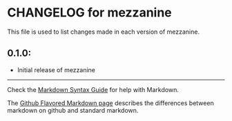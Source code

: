 # CHANGELOG for mezzanine

This file is used to list changes made in each version of mezzanine.

## 0.1.0:

* Initial release of mezzanine

- - - 
Check the [Markdown Syntax Guide](http://daringfireball.net/projects/markdown/syntax) for help with Markdown.

The [Github Flavored Markdown page](http://github.github.com/github-flavored-markdown/) describes the differences between markdown on github and standard markdown.

